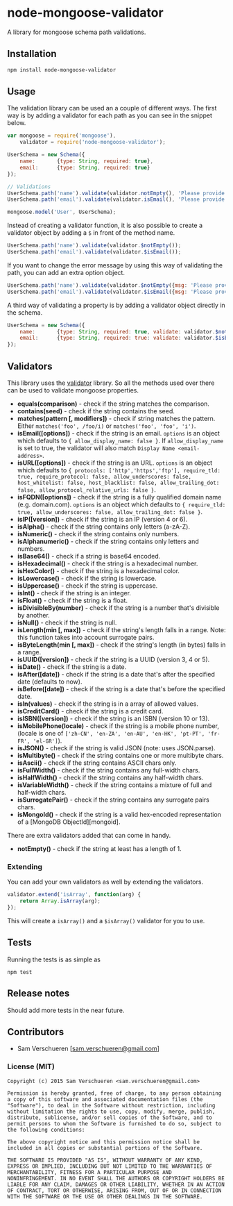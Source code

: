 # node-mongoose-validator

A library for mongoose schema path validations.

## Installation

```bash
npm install node-mongoose-validator
```

## Usage

The validation library can be used an a couple of different ways. The first way is by adding a validator for each path as you can see in the snippet below.

```JavaScript
var mongoose = require('mongoose'),
    validator = require('node-mongoose-validator');

UserSchema = new Schema({
    name:       {type: String, required: true},
    email:      {type: String, required: true}
});

// Validations
UserSchema.path('name').validate(validator.notEmpty(), 'Please provide a name.');
UserSchema.path('email').validate(validator.isEmail(), 'Please provide a valid email address');

mongoose.model('User', UserSchema);
```

Instead of creating a validator function, it is also possible to create a validator object by adding a ```$``` in front of the method name.

```JavaScript
UserSchema.path('name').validate(validator.$notEmpty());
UserSchema.path('email').validate(validator.$isEmail());
```

If you want to change the error message by using this way of validating the path, you can add an extra option object.

```JavaScript
UserSchema.path('name').validate(validator.$notEmpty({msg: 'Please provide a name.'}));
UserSchema.path('email').validate(validator.$isEmail({msg: 'Please provide a valid email address'}));
```

A third way of validating a property is by adding a validator object directly in the schema.

```JavaScript
UserSchema = new Schema({
    name:       {type: String, required: true, validate: validator.$notEmpty({msg: 'Please provide a name.'})},
    email:      {type: String, required: true: validate: validator.$isEmail()}
});
```

## Validators

This library uses the [validator](https://github.com/chriso/validator.js) library. So all the methods used over there can be used to validate mongoose properties.

- **equals(comparison)** - check if the string matches the comparison.
- **contains(seed)** - check if the string contains the seed.
- **matches(pattern [, modifiers])** - check if string matches the pattern. Either `matches('foo', /foo/i)` or `matches('foo', 'foo', 'i')`.
- **isEmail([options])** - check if the string is an email. `options` is an object which defaults to `{ allow_display_name: false }`. If `allow_display_name` is set to true, the validator will also match `Display Name <email-address>`.
- **isURL([options])** - check if the string is an URL. `options` is an object which defaults to `{ protocols: ['http','https','ftp'], require_tld: true, require_protocol: false, allow_underscores: false, host_whitelist: false, host_blacklist: false, allow_trailing_dot: false, allow_protocol_relative_urls: false }`.
- **isFQDN([options])** - check if the string is a fully qualified domain name (e.g. domain.com). `options` is an object which defaults to `{ require_tld: true, allow_underscores: false, allow_trailing_dot: false }`.
- **isIP([version])** - check if the string is an IP (version 4 or 6).
- **isAlpha()** - check if the string contains only letters (a-zA-Z).
- **isNumeric()** - check if the string contains only numbers.
- **isAlphanumeric()** - check if the string contains only letters and numbers.
- **isBase64()** - check if a string is base64 encoded.
- **isHexadecimal()** - check if the string is a hexadecimal number.
- **isHexColor()** - check if the string is a hexadecimal color.
- **isLowercase()** - check if the string is lowercase.
- **isUppercase()** - check if the string is uppercase.
- **isInt()** - check if the string is an integer.
- **isFloat()** - check if the string is a float.
- **isDivisibleBy(number)** - check if the string is a number that's divisible by another.
- **isNull()** - check if the string is null.
- **isLength(min [, max])** - check if the string's length falls in a range. Note: this function takes into account surrogate pairs.
- **isByteLength(min [, max])** - check if the string's length (in bytes) falls in a range.
- **isUUID([version])** - check if the string is a UUID (version 3, 4 or 5).
- **isDate()** - check if the string is a date.
- **isAfter([date])** - check if the string is a date that's after the specified date (defaults to now).
- **isBefore([date])** - check if the string is a date that's before the specified date.
- **isIn(values)** - check if the string is in a array of allowed values.
- **isCreditCard()** - check if the string is a credit card.
- **isISBN([version])** - check if the string is an ISBN (version 10 or 13).
- **isMobilePhone(locale)** - check if the string is a mobile phone number, (locale is one of `['zh-CN', 'en-ZA', 'en-AU', 'en-HK', 'pt-PT', 'fr-FR', 'el-GR']`).
- **isJSON()** - check if the string is valid JSON (note: uses JSON.parse).
- **isMultibyte()** - check if the string contains one or more multibyte chars.
- **isAscii()** - check if the string contains ASCII chars only.
- **isFullWidth()** - check if the string contains any full-width chars.
- **isHalfWidth()** - check if the string contains any half-width chars.
- **isVariableWidth()** - check if the string contains a mixture of full and half-width chars.
- **isSurrogatePair()** - check if the string contains any surrogate pairs chars.
- **isMongoId()** - check if the string is a valid hex-encoded representation of a [MongoDB ObjectId][mongoid].

There are extra validators added that can come in handy.

- **notEmpty()** - check if the string at least has a length of 1.

### Extending

You can add your own validators as well by extending the validators.

```JavaScript
validator.extend('isArray', function(arg) {
    return Array.isArray(arg);
});
```

This will create a ```isArray()``` and a ```$isArray()``` validator for you to use.

## Tests

Running the tests is as simple as

```
npm test
```

## Release notes

Should add more tests in the near future.

## Contributors

- Sam Verschueren [<sam.verschueren@gmail.com>]

### License (MIT)

```
Copyright (c) 2015 Sam Verschueren <sam.verschueren@gmail.com>

Permission is hereby granted, free of charge, to any person obtaining
a copy of this software and associated documentation files (the
"Software"), to deal in the Software without restriction, including
without limitation the rights to use, copy, modify, merge, publish,
distribute, sublicense, and/or sell copies of the Software, and to
permit persons to whom the Software is furnished to do so, subject to
the following conditions:

The above copyright notice and this permission notice shall be
included in all copies or substantial portions of the Software.

THE SOFTWARE IS PROVIDED "AS IS", WITHOUT WARRANTY OF ANY KIND,
EXPRESS OR IMPLIED, INCLUDING BUT NOT LIMITED TO THE WARRANTIES OF
MERCHANTABILITY, FITNESS FOR A PARTICULAR PURPOSE AND
NONINFRINGEMENT. IN NO EVENT SHALL THE AUTHORS OR COPYRIGHT HOLDERS BE
LIABLE FOR ANY CLAIM, DAMAGES OR OTHER LIABILITY, WHETHER IN AN ACTION
OF CONTRACT, TORT OR OTHERWISE, ARISING FROM, OUT OF OR IN CONNECTION
WITH THE SOFTWARE OR THE USE OR OTHER DEALINGS IN THE SOFTWARE.
```
